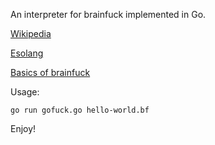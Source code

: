 An interpreter for brainfuck implemented in Go.

[Wikipedia](https://en.wikipedia.org/wiki/Brainfuck)

[Esolang](https://esolangs.org/wiki/Brainfuck)

[Basics of brainfuck](https://gist.github.com/roachhd/dce54bec8ba55fb17d3a)

Usage:
```
go run gofuck.go hello-world.bf
```

Enjoy!